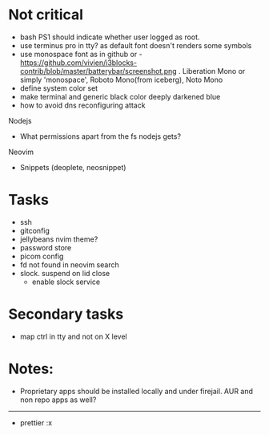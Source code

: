 # Not critical

- bash PS1 should indicate whether user logged as root.
- use terminus pro in tty? as default font doesn't renders some symbols
- use monospace font as in github or - https://github.com/vivien/i3blocks-contrib/blob/master/batterybar/screenshot.png . Liberation Mono or simply 'monospace', Roboto Mono(from iceberg), Noto Mono
- define system color set
- make terminal and generic black color deeply darkened blue
- how to avoid dns reconfiguring attack

Nodejs

- What permissions apart from the fs nodejs gets?

Neovim

- Snippets (deoplete, neosnippet)

# Tasks

- ssh
- gitconfig
- jellybeans nvim theme?
- password store
- picom config
- fd not found in neovim search
- slock. suspend on lid close
  - enable slock service

# Secondary tasks

- map ctrl in tty and not on X level

# Notes:

- Proprietary apps should be installed locally and under firejail. AUR and non repo apps as well?

---

- prettier :x
